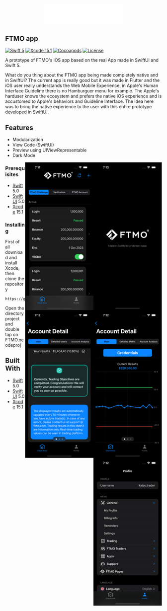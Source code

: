 <h3 align="center">
  <a href="https://github.com/akatao/FTMO/blob/main/FTMO-logo-light.png">
  <img src="https://github.com/akatao/FTMO/blob/main/FTMO-logo-light.png?raw=true" alt="FTMO Logo" width="256">
  </a>
</h3>

## FTMO app

[![Swift 5](https://img.shields.io/badge/Swift-5.0-blue.svg?style=flat)](https://swift.org)
[![Xcode 15.1](https://img.shields.io/badge/Xcode-15.1-blue.svg?style=flat)](https://developer.apple.com/xcode/)
[![Cocoapods](https://img.shields.io/badge/cocoapods-compatible-brightgreen.svg?style=flat)](https://cocoapods.org)
[![License](https://img.shields.io/badge/license-MIT-brightgreen.svg?style=flat)](https://github.com/akatao/IMDbMazing/blob/main/LICENSE)

A prototype of FTMO's iOS app based on the real App made in SwiftUI and Swift 5.

What do you thing about the FTMO app being made completely native and in SwiftUI?
The current app is really good but it was made in Flutter and the iOS user really understands the Web Mobile Experience, in Apple's Human Interface Guideline there is no Hamburguer menu for example.
The Apple's harduser knows the ecosystem and prefers the native iOS experience and is accustomed to Apple's behaviors and Guideline Interface.
The idea here was to bring the native experience to the user with this entire prototype developed in SwiftUI.


## Features

* Modularization
* View Code (SwiftUI)
* Preview using UIViewRepresentable
* Dark Mode

</n>

<img src="https://github.com/akatao/FTMO/blob/main/FTMO_0.png" align="right"
     title="App preview light mode" width="220  " height="476">

<img src="https://github.com/akatao/FTMO/blob/main/FTMO_1.png" align="right"
     title="App preview dark mode" width="220 " height="476">
     
<img src="https://github.com/akatao/FTMO/blob/main/FTMO_2.png" align="right"
     title="App preview dark mode" width="220 " height="476">
     
<img src="https://github.com/akatao/FTMO/blob/main/FTMO_3.png" align="right"
     title="App preview dark mode" width="220 " height="476">
     
<img src="https://github.com/akatao/FTMO/blob/main/FTMO_4.png" align="right"
     title="App preview dark mode" width="220 " height="476">

### Prerequisites

* [Swift](https://swift.org/) 5.0
* [SwiftUI](https://developer.apple.com/xcode/swiftui/) 5.0
* [Xcode](https://developer.apple.com/xcode/) 15.1

### Installing

First of all download and install Xcode, then clone the repository

```
https://github.com/akatao/FTMO
```

Open the directory project and double tap on FTMO.xcodeproj


## Built With

* [Swift](https://swift.org/) 5.0
* [SwiftUI](https://developer.apple.com/xcode/swiftui/) 5.0
* [Xcode](https://developer.apple.com/xcode/) 15.1
